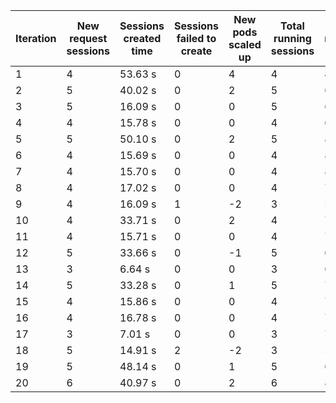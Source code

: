 | Iteration | New request sessions | Sessions created time | Sessions failed to create | New pods scaled up | Total running sessions | Total running pods | Max sessions per pod | Gaps | Sessions closed |
| --------- | -------------------- | --------------------- | ------------------------- | ------------------ | ---------------------- | ------------------ | -------------------- | ---- | --------------- |
| 1         | 4                    | 53.63 s               | 0                         | 4                  | 4                      | 4                  | 1                    | 0    | 4               |
| 2         | 5                    | 40.02 s               | 0                         | 2                  | 5                      | 6                  | 1                    | 1    | 5               |
| 3         | 5                    | 16.09 s               | 0                         | 0                  | 5                      | 6                  | 1                    | 1    | 5               |
| 4         | 4                    | 15.78 s               | 0                         | 0                  | 4                      | 6                  | 1                    | 2    | 4               |
| 5         | 5                    | 50.10 s               | 0                         | 2                  | 5                      | 8                  | 1                    | 3    | 5               |
| 6         | 4                    | 15.69 s               | 0                         | 0                  | 4                      | 8                  | 1                    | 4    | 4               |
| 7         | 4                    | 15.70 s               | 0                         | 0                  | 4                      | 8                  | 1                    | 4    | 4               |
| 8         | 4                    | 17.02 s               | 0                         | 0                  | 4                      | 7                  | 1                    | 3    | 4               |
| 9         | 4                    | 16.09 s               | 1                         | -2                 | 3                      | 5                  | 1                    | 2    | 3               |
| 10        | 4                    | 33.71 s               | 0                         | 2                  | 4                      | 7                  | 1                    | 3    | 4               |
| 11        | 4                    | 15.71 s               | 0                         | 0                  | 4                      | 7                  | 1                    | 3    | 4               |
| 12        | 5                    | 33.66 s               | 0                         | -1                 | 5                      | 6                  | 1                    | 1    | 5               |
| 13        | 3                    | 6.64 s                | 0                         | 0                  | 3                      | 6                  | 1                    | 3    | 3               |
| 14        | 5                    | 33.28 s               | 0                         | 1                  | 5                      | 7                  | 1                    | 2    | 5               |
| 15        | 4                    | 15.86 s               | 0                         | 0                  | 4                      | 7                  | 1                    | 3    | 4               |
| 16        | 4                    | 16.78 s               | 0                         | 0                  | 4                      | 7                  | 1                    | 3    | 4               |
| 17        | 3                    | 7.01 s                | 0                         | 0                  | 3                      | 7                  | 1                    | 4    | 3               |
| 18        | 5                    | 14.91 s               | 2                         | -2                 | 3                      | 5                  | 1                    | 2    | 3               |
| 19        | 5                    | 48.14 s               | 0                         | 1                  | 5                      | 6                  | 1                    | 1    | 5               |
| 20        | 6                    | 40.97 s               | 0                         | 2                  | 6                      | 8                  | 1                    | 2    | 3               |